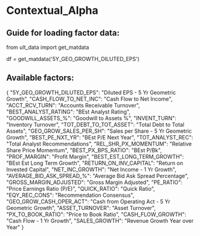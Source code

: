 # Contextual_Alpha

## Guide for loading factor data:

from ult_data import get_matdata

df = get_matdata('5Y_GEO_GROWTH_DILUTED_EPS')

## Available factors:
{
    "5Y_GEO_GROWTH_DILUTED_EPS": "Diluted EPS - 5 Yr Geometric Growth",
    "CASH_FLOW_TO_NET_INC": "Cash Flow to Net Income",
    "ACCT_RCV_TURN": "Accounts Receivable Turnover",
    "BEST_ANALYST_RATING": "BEst Analyst Rating",
    "GOODWILL_ASSETS_%": "Goodwill to Assets %",
    "INVENT_TURN": "Inventory Turnover",
    "TOT_DEBT_TO_TOT_ASSET": "Total Debt to Total Assets",
    "GEO_GROW_SALES_PER_SH": "Sales per Share - 5 Yr Geometric Growth",
    "BEST_PE_NXT_YR": "BEst P/E Next Year",
    "TOT_ANALYST_REC": "Total Analyst Recommendations",
    "REL_SHR_PX_MOMENTUM": "Relative Share Price Momentum",
    "BEST_PX_BPS_RATIO": "BEst P/Bk",
    "PROF_MARGIN": "Profit Margin",
    "BEST_EST_LONG_TERM_GROWTH": "BEst Est Long Term Growth",
    "RETURN_ON_INV_CAPITAL": "Return on Invested Capital",
    "NET_INC_GROWTH": "Net Income - 1 Yr Growth",
    "AVERAGE_BID_ASK_SPREAD_%": "Average Bid Ask Spread Percentage",
    "GROSS_MARGIN_ADJUSTED": "Gross Margin Adjusted",
    "PE_RATIO": "Price Earnings Ratio (P/E)",
    "QUICK_RATIO": "Quick Ratio",
    "EQY_REC_CONS": "Recommendation Consensus",
    "GEO_GROW_CASH_OPER_ACT": "Cash from Operating Act - 5 Yr Geometric Growth",
    "ASSET_TURNOVER": "Asset Turnover",
    "PX_TO_BOOK_RATIO": "Price to Book Ratio",
    "CASH_FLOW_GROWTH": "Cash Flow - 1 Yr Growth",
    "SALES_GROWTH": "Revenue Growth Year over Year"
}
